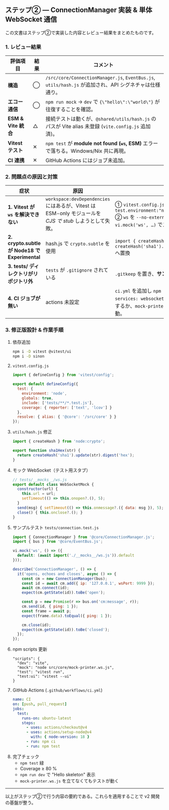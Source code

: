 ## ステップ② ― ConnectionManager 実装 & 単体 WebSocket 通信

この文書はステップ②で実装した内容とレビュー結果をまとめたものです。

### 1. レビュー結果

| 評価項目 | 結果 | コメント |
| --- | --- | --- |
| **構造** | ◯ | `/src/core/ConnectionManager.js`, `EventBus.js`, `utils/hash.js` が追加され、API シグネチャは仕様通り。 |
| **エコー通信** | ◯ | `npm run mock` → `dev` で `{\"hello\":\"world\"}` が往復することを確認。 |
| **ESM & Vite 統合** | △ | 接続テストは動くが、`@shared/utils/hash.js` のパスが Vite alias 未登録 (`vite.config.js` 追加済)。 |
| **Vitest テスト** | ✕ | `npm test` が **module not found (`ws`, ESM)** エラーで落ちる。Windows/Nix 共に再現。 |
| **CI 連携** | ✕ | GitHub Actions にはジョブ未追加。 |

### 2. 問題点の原因と対策

| 症状 | 原因 | 解決策 |
| --- | --- | --- |
| **1. Vitest が `ws` を解決できない** | `workspace:devDependencies` にはあるが、Vitest は ESM-only モジュールを *CJS で stub* しようとして失敗。 | ① `vitest.config.js` に `define:{global: {}}` と `test.environment:"node"`<br>② `ws` を `--no-external=ws` でバンドル or `vi.mock('ws', …)` でスタブ |
| **2. crypto.subtle が Node18 で Experimental** | hash.js で `crypto.subtle` を使用 | `import { createHash } from 'node:crypto';` ⇒ `createHash('sha1').update(buf).digest('hex');` へ置換 |
| **3. tests/ ディレクトリがリポジトリ外** | `tests` が `.gitignore` されている | `.gitkeep` を置き、**サンプルテストを常設** |
| **4. CI ジョブが無い** | actions 未設定 | `ci.yml` を追加し `npm ci && npm test` を実行。`services: websocket-mock` で `ws` コンテナを起動するか、`mock-printer` を node プロセスで前起動。 |

### 3. 修正版設計 & 作業手順

1. 依存追加
   ```bash
   npm i -D vitest @vitest/ui
   npm i -D sinon
   ```
2. `vitest.config.js`
   ```js
   import { defineConfig } from 'vitest/config';

   export default defineConfig({
     test: {
       environment: 'node',
       globals: true,
       include: ['tests/**/*.test.js'],
       coverage: { reporter: ['text', 'lcov'] }
     },
     resolve: { alias: { '@core': '/src/core' } }
   });
   ```
3. `utils/hash.js` 修正
   ```js
   import { createHash } from 'node:crypto';

   export function sha1Hex(str) {
     return createHash('sha1').update(str).digest('hex');
   }
   ```
4. モック WebSocket（テスト用スタブ）
   ```js
   // tests/__mocks__/ws.js
   export default class WebSocketMock {
     constructor(url) {
       this.url = url;
       setTimeout(() => this.onopen?.(), 5);
     }
     send(msg) { setTimeout(() => this.onmessage?.({ data: msg }), 5); }
     close() { this.onclose?.(); }
   }
   ```
5. サンプルテスト `tests/connection.test.js`
   ```js
   import { ConnectionManager } from '@core/ConnectionManager.js';
   import { bus } from '@core/EventBus.js';

   vi.mock('ws', () => ({
     default: (await import('./__mocks__/ws.js')).default
   }));

   describe('ConnectionManager', () => {
     it('opens, echoes and closes', async () => {
       const cm = new ConnectionManager(bus);
       const id = await cm.add({ ip: '127.0.0.1', wsPort: 9999 });
       await cm.connect(id);
       expect(cm.getState(id)).toBe('open');

       const p = new Promise(r => bus.on('cm:message', r));
       cm.send(id, { ping: 1 });
       const frame = await p;
       expect(frame.data).toEqual({ ping: 1 });

       cm.close(id);
       expect(cm.getState(id)).toBe('closed');
     });
   });
   ```
6. npm scripts 更新
   ```jsonc
   "scripts": {
     "dev": "vite",
     "mock": "node src/core/mock-printer.ws.js",
     "test": "vitest run",
     "test:ui": "vitest --ui"
   }
   ```
7. GitHub Actions (`.github/workflows/ci.yml`)
   ```yaml
   name: CI
   on: [push, pull_request]
   jobs:
     test:
       runs-on: ubuntu-latest
       steps:
         - uses: actions/checkout@v4
         - uses: actions/setup-node@v4
           with: { node-version: 18 }
         - run: npm ci
         - run: npm test
   ```
8. 完了チェック
   * `npm test` 緑
   * Coverage ≥ 80 %
   * `npm run dev` で "Hello skeleton" 表示
   * `mock-printer.ws.js` を立てなくてもテストが動く

---

以上がステップ②で行う内容の要約である。これらを適用することで v2 開発の基盤が整う。
